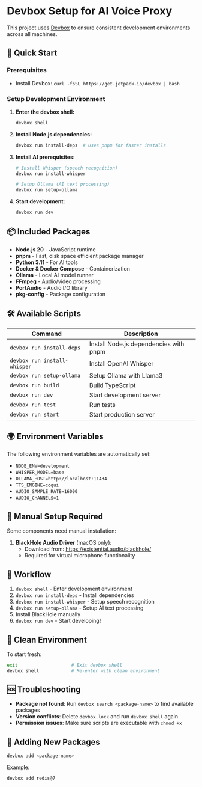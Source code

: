 # Devbox Setup for AI Voice Proxy

This project uses [Devbox](https://www.jetpack.io/devbox) to ensure consistent development environments across all machines.

## 🚀 Quick Start

### Prerequisites
- Install Devbox: `curl -fsSL https://get.jetpack.io/devbox | bash`

### Setup Development Environment

1. **Enter the devbox shell:**
   ```bash
   devbox shell
   ```

2. **Install Node.js dependencies:**
   ```bash
   devbox run install-deps  # Uses pnpm for faster installs
   ```

3. **Install AI prerequisites:**
   ```bash
   # Install Whisper (speech recognition)
   devbox run install-whisper
   
   # Setup Ollama (AI text processing)
   devbox run setup-ollama
   ```

4. **Start development:**
   ```bash
   devbox run dev
   ```

## 📦 Included Packages

- **Node.js 20** - JavaScript runtime
- **pnpm** - Fast, disk space efficient package manager
- **Python 3.11** - For AI tools
- **Docker & Docker Compose** - Containerization
- **Ollama** - Local AI model runner
- **FFmpeg** - Audio/video processing
- **PortAudio** - Audio I/O library
- **pkg-config** - Package configuration

## 🛠️ Available Scripts

| Command | Description |
|---------|-------------|
| `devbox run install-deps` | Install Node.js dependencies with pnpm |
| `devbox run install-whisper` | Install OpenAI Whisper |
| `devbox run setup-ollama` | Setup Ollama with Llama3 |
| `devbox run build` | Build TypeScript |
| `devbox run dev` | Start development server |
| `devbox run test` | Run tests |
| `devbox run start` | Start production server |

## 🌍 Environment Variables

The following environment variables are automatically set:

- `NODE_ENV=development`
- `WHISPER_MODEL=base`
- `OLLAMA_HOST=http://localhost:11434`
- `TTS_ENGINE=coqui`
- `AUDIO_SAMPLE_RATE=16000`
- `AUDIO_CHANNELS=1`

## 🎯 Manual Setup Required

Some components need manual installation:

1. **BlackHole Audio Driver** (macOS only):
   - Download from: https://existential.audio/blackhole/
   - Required for virtual microphone functionality

## 🔄 Workflow

1. `devbox shell` - Enter development environment
2. `devbox run install-deps` - Install dependencies
3. `devbox run install-whisper` - Setup speech recognition
4. `devbox run setup-ollama` - Setup AI text processing
5. Install BlackHole manually
6. `devbox run dev` - Start developing!

## 🧹 Clean Environment

To start fresh:
```bash
exit                    # Exit devbox shell
devbox shell            # Re-enter with clean environment
```

## 🆘 Troubleshooting

- **Package not found**: Run `devbox search <package-name>` to find available packages
- **Version conflicts**: Delete `devbox.lock` and run `devbox shell` again
- **Permission issues**: Make sure scripts are executable with `chmod +x`

## 📝 Adding New Packages

```bash
devbox add <package-name>
```

Example:
```bash
devbox add redis@7
```